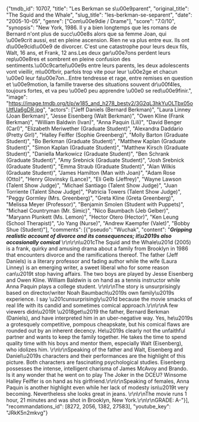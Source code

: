 {"tmdb_id": 10707, "title": "Les Berkman se s\u00e9parent", "original_title": "The Squid and the Whale", "slug_title": "les-berkman-se-separent", "date": "2005-10-05", "genre": ["Com\u00e9die / Drame"], "score": "7.0/10", "synopsis": "New York, 1986. Il y a bien longtemps que les romans de Bernard n'ont plus de succ\u00e8s alors que sa femme Joan, qui \u00e9crit aussi, est en pleine ascension. Rien ne va plus entre eux. Ils ont d\u00e9cid\u00e9 de divorcer. C'est une catastrophe pour leurs deux fils, Walt, 16 ans, et Frank, 12 ans.Les deux gar\u00e7ons perdent leurs rep\u00e8res et sombrent en pleine confusion des sentiments.\u00c9cartel\u00e9s entre leurs parents, les deux adolescents vont vieillir, m\u00fbrir, parfois trop vite pour leur \u00e2ge et chacun \u00e0 leur fa\u00e7on...Entre tendresse et rage, entre remises en question et \u00e9motion, la famille traverse des situations souvent dr\u00f4les, toujours fortes, et va peu \u00e0 peu apprendre \u00e0 se red\u00e9finir.", "image": "https://image.tmdb.org/t/p/w185_and_h278_bestv2/3G2qL3hkYuOLTbx05oUtfUa6gDR.jpg", "actors": ["Jeff Daniels (Bernard Berkman)", "Laura Linney (Joan Berkman)", "Jesse Eisenberg (Walt Berkman)", "Owen Kline (Frank Berkman)", "William Baldwin (Ivan)", "Anna Paquin (Lili)", "David Benger (Carl)", "Elizabeth Meriwether (Graduate Student)", "Alexandra Daddario (Pretty Girl)", "Halley Feiffer (Sophie Greenberg)", "Molly Barton (Graduate Student)", "Bo Berkman (Graduate Student)", "Matthew Kaplan (Graduate Student)", "Simon Kaplan (Graduate Student)", "Matthew Kirsch (Graduate Student)", "Daniella Markowicz (Graduate Student)", "Ben Schrank (Graduate Student)", "Amy Srebnick (Graduate Student)", "Josh Srebnick (Graduate Student)", "Emma Straub (Graduate Student)", "Alan Wilkis (Graduate Student)", "James Hamilton (Man with Joan)", "Adam Rose (Otto)", "Henry Glovinsky (Lance)", "Eli Gelb (Jeffrey)", "Wayne Lawson (Talent Show Judge)", "Michael Santiago (Talent Show Judge)", "Juan Torriente (Talent Show Judge)", "Patricia Towers (Talent Show Judge)", "Peggy Gormley (Mrs. Greenberg)", "Greta Kline (Greta Greenberg)", "Melissa Meyer (Professor)", "Benjamin Smolen (Student with Puppets)", "Michael Countryman (Mr. Simic)", "Nico Baumbach (Jeb Gelber)", "Maryann Plunkett (Ms. Lemon)", "Hector Otero (Hector)", "Ken Leung (School Therapist)", "Jo Yang (Nurse)", "Andrew Kaempfer (Valet)", "Bobby Shue (Student)"], "comments": [{"pseudo": "Wuchak", "content": "***Gripping realistic account of divorce and its consequences; it\u2019s also occasionally comical***   \r\n\r\n\u201cThe Squid and the Whale\u201d (2005) is a frank, quirky and amusing drama about a family from Brooklyn in 1986 that encounters divorce and the ramifications thereof. The father (Jeff Daniels) is a literary professor and fading author while the wife (Laura Linney) is an emerging writer, a sweet liberal who for some reason can\u2019t stop having affairs. The two boys are played by Jesse Eisenberg and Owen Kline. William Baldwin is on hand as a tennis instructor while Anna Paquin plays a college student.   \r\n\r\nThe story is unsurprisingly based on director/writer Noah Baumbach\u2019s own family\u2019s experience. I say \u201cunsurprisingly\u201d because the movie smacks of real life with its candid and sometimes comical approach.\r\n\r\nA few viewers didn\u2019t \u2018get\u2019 the father, Bernard Berkman (Daniels), and have interpreted him in an uber-negative way. Yes, he\u2019s a grotesquely competitive, pompous cheapskate, but his comical flaws are rounded out by an inherent decency. He\u2019s clearly not the unfaithful partner and wants to keep the family together. He takes the time to spend quality time with his boys and mentor them, especially Walt (Eisenberg), who idolizes him.  \r\n\r\nSpeaking of the father and Walt, Eisenberg and Daniel\u2019s characters and their performances are the highlight of this picture. Both characters are fascinating psychological studies. Eisenberg possesses the intense, intelligent charisma of James McAvoy and Brando. Is it any wonder that he went on to play The Joker in the DCEU? Winsome Halley Feiffer is on hand as his girlfriend.\r\n\r\nSpeaking of females, Anna Paquin is another highlight even while her lack of modesty isn\u2019t very becoming. Nevertheless she looks great in jeans.   \r\n\r\nThe movie runs 1 hour, 21 minutes and was shot in Brooklyn, New York.\r\n\r\nGRADE: A-"}], "recommandations_id": [8272, 2056, 1382, 27583], "youtube_key": "JRkK5n2mkvg"}